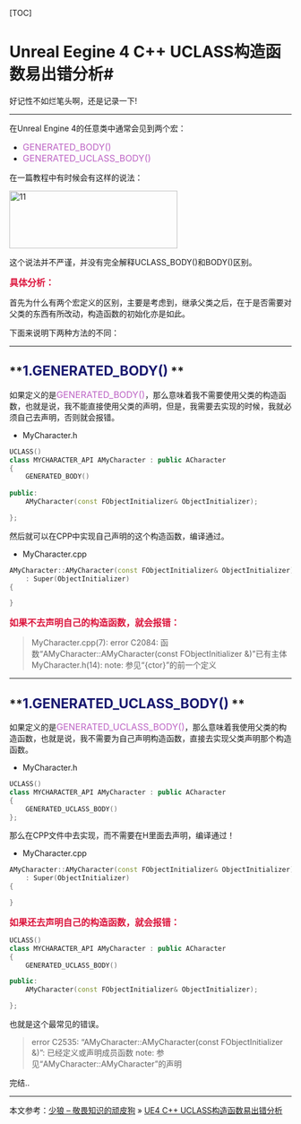 
[TOC]

# **Unreal Eegine 4 C++ UCLASS构造函数易出错分析**#

好记性不如烂笔头啊，还是记录一下!

----------

在Unreal Engine 4的任意类中通常会见到两个宏：

- <font color=#BD63C5 size=3>GENERATED_BODY()</font>
- <font color=#BD63C5 size=3>GENERATED_UCLASS_BODY()</font>

在一篇教程中有时候会有这样的说法：

<a href="http://www.v5xy.com/wp-content/uploads/2015/12/11.png"><img alt="11" class="alignnone size-medium wp-image-480" src="http://www.v5xy.com/wp-content/uploads/2015/12/11-300x103.png" height="103" width="300"></a>

这个说法并不严谨，并没有完全解释UCLASS_BODY()和BODY()区别。

**<font face="微软雅黑" color=#DC143C size=3>具体分析：</font>**

首先为什么有两个宏定义的区别，主要是考虑到，继承父类之后，在于是否需要对父类的东西有所改动，构造函数的初始化亦是如此。

下面来说明下两种方法的不同：

----------

## **<font color=#191970 size=5>1.GENERATED_BODY()</font> ** ##

如果定义的是<font color=#BD63C5 size=3>GENERATED_BODY()</font>，那么意味着我不需要使用父类的构造函数，也就是说，我不能直接使用父类的声明，但是，我需要去实现的时候，我就必须自己去声明，否则就会报错。

- MyCharacter.h

``` cpp
UCLASS()
class MYCHARACTER_API AMyCharacter : public ACharacter
{
    GENERATED_BODY()
    
public:
    AMyCharacter(const FObjectInitializer& ObjectInitializer);

};
```

然后就可以在CPP中实现自己声明的这个构造函数，编译通过。

- MyCharacter.cpp

``` cpp
AMyCharacter::AMyCharacter(const FObjectInitializer& ObjectInitializer)
    : Super(ObjectInitializer)
{

}
```

**<font face="微软雅黑" color=#DC143C size=3>如果不去声明自己的构造函数，就会报错：</font>**

>MyCharacter.cpp(7): error C2084: 函数“AMyCharacter::AMyCharacter(const FObjectInitializer &)”已有主体
MyCharacter.h(14): note: 参见“{ctor}”的前一个定义

----------

## **<font color=#191970 size=5>1.GENERATED_UCLASS_BODY()</font> ** ##

如果定义的是<font color=#BD63C5 size=3>GENERATED_UCLASS_BODY()</font>，那么意味着我使用父类的构造函数，也就是说，我不需要为自己声明构造函数，直接去实现父类声明那个构造函数。

- MyCharacter.h

``` cpp
UCLASS()
class MYCHARACTER_API AMyCharacter : public ACharacter
{
    GENERATED_UCLASS_BODY()
};
```

那么在CPP文件中去实现，而不需要在H里面去声明，编译通过！

- MyCharacter.cpp

``` cpp
AMyCharacter::AMyCharacter(const FObjectInitializer& ObjectInitializer)
    : Super(ObjectInitializer)
{

}
```

**<font face="微软雅黑" color=#DC143C size=3>如果还去声明自己的构造函数，就会报错：</font>**

``` cpp
UCLASS()
class MYCHARACTER_API AMyCharacter : public ACharacter
{
    GENERATED_UCLASS_BODY()

public:
    AMyCharacter(const FObjectInitializer& ObjectInitializer);

};
```

也就是这个最常见的错误。

>error C2535: “AMyCharacter::AMyCharacter(const FObjectInitializer &)”: 已经定义或声明成员函数
note: 参见“AMyCharacter::AMyCharacter”的声明

完结..

----------

<p class="zhuanzai">本文参考：<a href="http://www.v5xy.com">少狼 – 敬畏知识的顽皮狗</a> » <a href="http://www.v5xy.com/?p=477">UE4 C++ UCLASS构造函数易出错分析</a></p>





